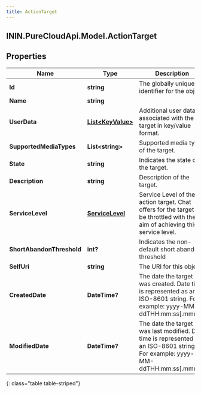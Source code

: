 ```yaml
---
title: ActionTarget
---
```

## ININ.PureCloudApi.Model.ActionTarget

## Properties

|Name | Type | Description | Notes|
|------------ | ------------- | ------------- | -------------|
| **Id** | **string** | The globally unique identifier for the object. | [optional] |
| **Name** | **string** |  | [optional] |
| **UserData** | [**List&lt;KeyValue&gt;**](KeyValue.html) | Additional user data associated with the target in key/value format. | [optional] |
| **SupportedMediaTypes** | **List&lt;string&gt;** | Supported media types of the target. | [optional] |
| **State** | **string** | Indicates the state of the target. | [optional] |
| **Description** | **string** | Description of the target. | [optional] |
| **ServiceLevel** | [**ServiceLevel**](ServiceLevel.html) | Service Level of the action target. Chat offers for the target will be throttled with the aim of achieving this service level. | [optional] |
| **ShortAbandonThreshold** | **int?** | Indicates the non-default short abandon threshold | [optional] |
| **SelfUri** | **string** | The URI for this object | [optional] |
| **CreatedDate** | **DateTime?** | The date the target was created. Date time is represented as an ISO-8601 string. For example: yyyy-MM-ddTHH:mm:ss[.mmm]Z | [optional] |
| **ModifiedDate** | **DateTime?** | The date the target was last modified. Date time is represented as an ISO-8601 string. For example: yyyy-MM-ddTHH:mm:ss[.mmm]Z | [optional] |
{: class="table table-striped"}


